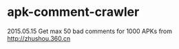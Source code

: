 # apk-comment-crawler

2015.05.15
    Get max 50 bad comments for 1000 APKs from http://zhushou.360.cn